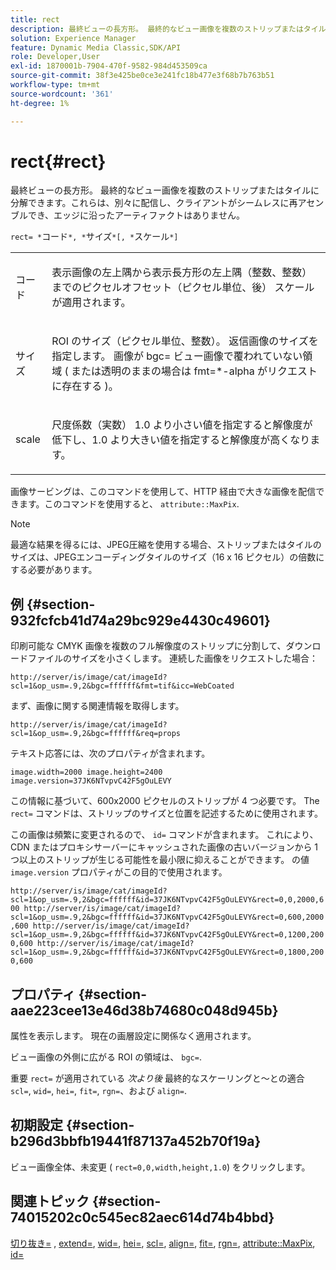 ```yaml
---
title: rect
description: 最終ビューの長方形。 最終的なビュー画像を複数のストリップまたはタイルに分解できます。これらは、別々に配信し、クライアントがシームレスに再アセンブルでき、エッジに沿ったアーティファクトはありません。
solution: Experience Manager
feature: Dynamic Media Classic,SDK/API
role: Developer,User
exl-id: 1870001b-7904-470f-9582-984d453509ca
source-git-commit: 38f3e425be0ce3e241fc18b477e3f68b7b763b51
workflow-type: tm+mt
source-wordcount: '361'
ht-degree: 1%

---
```


# rect{#rect}

最終ビューの長方形。 最終的なビュー画像を複数のストリップまたはタイルに分解できます。これらは、別々に配信し、クライアントがシームレスに再アセンブルでき、エッジに沿ったアーティファクトはありません。

`rect= *`コード`*, *`サイズ`*[, *`スケール`*]`

<table id="simpletable_69D112F85FA24EFCA727B398DC8ED699"> 
 <tr class="strow"> 
  <td class="stentry"> <p><span class="varname"> コード</span> </p> </td> 
  <td class="stentry"> <p>表示画像の左上隅から表示長方形の左上隅（整数、整数）までのピクセルオフセット（ピクセル単位、後） <span class="varname"> スケール</span> が適用されます。 </p></td> 
 </tr> 
 <tr class="strow"> 
  <td class="stentry"> <p><span class="varname"> サイズ</span> </p></td> 
  <td class="stentry"> <p>ROI のサイズ（ピクセル単位、整数）。 返信画像のサイズを指定します。 画像が <span class="codeph"> bgc=</span> ビュー画像で覆われていない領域 ( または透明のままの場合は <span class="codeph"> fmt=*-alpha</span> がリクエストに存在する )。 </p></td> 
 </tr> 
 <tr class="strow"> 
  <td class="stentry"> <p><span class="varname"> scale</span> </p></td> 
  <td class="stentry"> <p>尺度係数（実数） 1.0 より小さい値を指定すると解像度が低下し、1.0 より大きい値を指定すると解像度が高くなります。 </p></td> 
 </tr> 
</table>

画像サービングは、このコマンドを使用して、HTTP 経由で大きな画像を配信できます。このコマンドを使用すると、 `attribute::MaxPix`.

>[!NOTE]
>
>最適な結果を得るには、JPEG圧縮を使用する場合、ストリップまたはタイルのサイズは、JPEGエンコーディングタイルのサイズ（16 x 16 ピクセル）の倍数にする必要があります。

## 例 {#section-932fcfcb41d74a29bc929e4430c49601}

印刷可能な CMYK 画像を複数のフル解像度のストリップに分割して、ダウンロードファイルのサイズを小さくします。 連続した画像をリクエストした場合：

`http://server/is/image/cat/imageId?scl=1&op_usm=.9,2&bgc=ffffff&fmt=tif&icc=WebCoated`

まず、画像に関する関連情報を取得します。

`http://server/is/image/cat/imageId?scl=1&op_usm=.9,2&bgc=ffffff&req=props`

テキスト応答には、次のプロパティが含まれます。

`image.width=2000 image.height=2400 image.version=37JK6NTvpvC42F5gOuLEVY`

この情報に基づいて、600x2000 ピクセルのストリップが 4 つ必要です。 The `rect=` コマンドは、ストリップのサイズと位置を記述するために使用されます。

この画像は頻繁に変更されるので、 `id=` コマンドが含まれます。 これにより、CDN またはプロキシサーバーにキャッシュされた画像の古いバージョンから 1 つ以上のストリップが生じる可能性を最小限に抑えることができます。 の値 `image.version` プロパティがこの目的で使用されます。

`http://server/is/image/cat/imageId?scl=1&op_usm=.9,2&bgc=ffffff&id=37JK6NTvpvC42F5gOuLEVY&rect=0,0,2000,600 http://server/is/image/cat/imageId?scl=1&op_usm=.9,2&bgc=ffffff&id=37JK6NTvpvC42F5gOuLEVY&rect=0,600,2000,600 http://server/is/image/cat/imageId?scl=1&op_usm=.9,2&bgc=ffffff&id=37JK6NTvpvC42F5gOuLEVY&rect=0,1200,2000,600 http://server/is/image/cat/imageId?scl=1&op_usm=.9,2&bgc=ffffff&id=37JK6NTvpvC42F5gOuLEVY&rect=0,1800,2000,600`

## プロパティ {#section-aae223cee13e46d38b74680c048d945b}

属性を表示します。 現在の画層設定に関係なく適用されます。

ビュー画像の外側に広がる ROI の領域は、 `bgc=`.

重要 `rect=` が適用されている *次より後* 最終的なスケーリングと～との適合 `scl=`, `wid=`, `hei=`, `fit=`, `rgn=`、および `align=`.

## 初期設定 {#section-b296d3bbfb19441f87137a452b70f19a}

ビュー画像全体、未変更 ( `rect=0,0,width,height,1.0`) をクリックします。

## 関連トピック {#section-74015202c0c545ec82aec614d74b4bbd}

[切り抜き=](../../../../../is-api/http-ref/image-serving-api-ref/c-http-protocol-reference/c-command-reference/r-crop.md#reference-6fd0f6399966446ab4425ce050572eab) , [extend=](../../../../../is-api/http-ref/image-serving-api-ref/c-http-protocol-reference/c-command-reference/r-extend.md#reference-7e9156beb285459d830e2d56782a74ac), [wid=](../../../../../is-api/http-ref/image-serving-api-ref/c-http-protocol-reference/c-command-reference/r-is-http-wid.md#reference-bfeadcb67bf4485f851eb21345527e47), [hei=](../../../../../is-api/http-ref/image-serving-api-ref/c-http-protocol-reference/c-command-reference/r-is-http-hei.md#reference-6d6f556ccc0e4b98a815e8a5c1944a96), [scl=](../../../../../is-api/http-ref/image-serving-api-ref/c-http-protocol-reference/c-command-reference/r-scl.md#reference-b2a74e493d0d407e98fe350551ba3fcc), [align=](../../../../../is-api/http-ref/image-serving-api-ref/c-http-protocol-reference/c-command-reference/r-align.md#reference-b7d6b87c75124d78884f916dd6544bc7), [fit=](../../../../../is-api/http-ref/image-serving-api-ref/c-http-protocol-reference/c-command-reference/r-fit.md#reference-f11bff6d93d143d6b135de3a923bc989), [rgn=](../../../../../is-api/http-ref/image-serving-api-ref/c-http-protocol-reference/c-command-reference/r-rgn.md#reference-daa9b80e0d8c4b1aa67d116b578d592f), [attribute::MaxPix](../../../../../is-api/image-catalog/image-serving-api-ref/c-image-catalog-reference/c-attributes-reference/r-maxpix.md#reference-e167d396ac794079ba8b5e6eb16eeda5), [id=](../../../../../is-api/http-ref/image-serving-api-ref/c-http-protocol-reference/c-command-reference/r-id.md#reference-60661184deb3420998779724244fcfa0)
